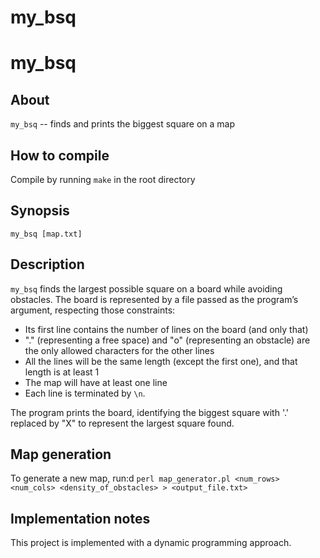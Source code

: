 # my_bsq

# my_bsq

## About
`my_bsq` -- finds and prints the biggest square on a map

## How to compile
Compile by running `make` in the root directory

## Synopsis
`my_bsq [map.txt]`

## Description
`my_bsq` finds the largest possible square on a board while avoiding obstacles. The board is represented by a file passed as the program’s argument, respecting those constraints:

- Its first line contains the number of lines on the board (and only that)
- "." (representing a free space) and "o" (representing an obstacle) are the only allowed characters for the other lines
- All the lines will be the same length (except the first one), and that length is at least 1
- The map will have at least one line
- Each line is terminated by `\n`.

The program prints the board, identifying the biggest square with '.' replaced by "X" to represent the largest square found.

## Map generation
To generate a new map, run:d
`perl map_generator.pl <num_rows> <num_cols> <density_of_obstacles> > <output_file.txt>`

## Implementation notes
This project is implemented with a dynamic programming approach.